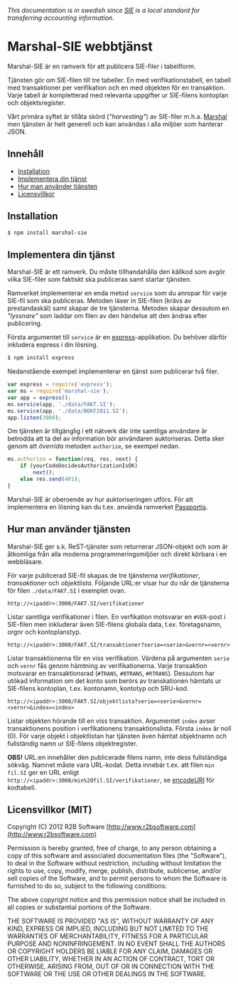 *This documentation is in swedish since [SIE](http://www.sie.se/sie/home/showpage.php?page=english) is a local standard for transferring accounting information.* 

# Marshal-SIE webbtjänst
Marshal-SIE är en ramverk för att publicera SIE-filer i tabellform. 

Tjänsten gör om SIE-filen till tre tabeller. En med verifikationstabell, en tabell med transaktioner per verifikation och en med objekten för en transaktion. Varje tabell är kompletterad med relevanta uppgifter ur SIE-filens kontoplan och objektsregister.

Vårt primära syftet är tillåta skörd (*"harvesting"*) av SIE-filer m.h.a. [Marshal](http://www.risetobloome.com/Page_1_S_NodeListing.aspx?item=1830) men tjänsten är helt generell och kan användas i alla miljöer som hanterar JSON. 

## Innehåll

- [Installation](#ins)
- [Implementera din tjänst](#imp)
- [Hur man använder tjänsten](#use)
- [Licensvillkor](#lic)

<a name="ins"></a>
## Installation

```bash
$ npm install marshal-sie
```

<a name="imp"></a>
## Implementera din tjänst
Marshal-SIE är ett ramverk. Du måste tillhandahålla den källkod som avgör vilka SIE-filer som faktiskt ska publiceras samt startar tjänsten. 

Ramverket implementerar en enda metod ```service``` som du anropar för varje SIE-fil som ska publiceras. Metoden läser in SIE-filen (krävs av prestandaskäl) samt skapar de tre tjänsterna. Metoden skapar dessutom en *"lyssnare"* som laddar om filen av den händelse att den ändras efter publicering. 

Första argumentet till ```service``` är en [express](http://expressjs.com/guide.html)-applikation. Du behöver därför inkludera express i din lösning.

```bash
$ npm install express
``` 

Nedanstående exempel implementerar en tjänst som publicerar två filer.

```js
var express = require('express');
var ms = require('marshal-sie');
var app = express();
ms.service(app, './data/FAKT.SI');
ms.service(app, './data/BOKF2011.SI');
app.listen(3000);
```

Om tjänsten är tillgänglig i ett nätverk där inte samtliga användare är betrodda att ta del av information bör användaren auktoriseras. Detta sker genom att *överrida* metoden ```authorize```, se exempel nedan. 

```js
ms.authorize = function(req, res, next) { 
	if (yourCodeDecidesAuthorizationIsOK) 
		next();
	else res.send(401);
}
```

Marshal-SIE är oberoende av hur auktoriseringen utförs. För att implementera en lösning kan du t.ex. använda ramverket [Passportjs](http://passportjs.org/).

<a name="use"></a>
## Hur man använder tjänsten
Marshal-SIE ger s.k. ReST-tjänster som returnerar JSON-objekt och som är åtkomliga från alla moderna programmeringsmiljöer och direkt körbara i en webbläsare.

För varje publicerad SIE-fil skapas de tre tjänsterna *verifikationer*, *transaktioner* och *objektlista*. Följande URL:er visar hur du når de tjänsterna för filen ```./data/FAKT.SI``` i exemplet ovan.

	http://<ipaddr>:3000/FAKT.SI/verifikationer

Listar samtliga verifikationer i filen. En verfikation motsvarar en ```#VER```-post i SIE-filen men inkluderar även SIE-filens globala data, t.ex. företagsnamn, orgnr och kontoplanstyp.

	http://<ipaddr>:3000/FAKT.SI/transaktioner?serie=<serie>&vernr=<vernr>

Listar transaktionerna för en viss verifikation. Värdena på argumenten ```serie``` och ```vernr``` fås genom hämtning av verifikationerna. Varje transaktion motsvarar en transaktionsrad (```#TRANS```, ```#BTRANS```, ```#RTRANS```). Dessutom har utökad information om det konto som berörs av transkationen hämtats ur SIE-filens kontoplan, t.ex. kontonamn, kontotyp och SRU-kod.

	http://<ipaddr>:3000/FAKT.SI/objektlista?serie=<serie>&vernr=<vernr>&index=<index>

Listar objekten hörande till en viss transaktion. Argumentet ```index``` avser transaktionens position i verfikationens transaktionslista. Första ```index``` är noll (0). För varje objekt i objektlistan har tjänsten även hämtat objektnamn och fullständig namn ur SIE-filens objektregister.

**OBS!** URL:en innehåller den publicerade filens namn, inte dess fullständiga sökväg. Namnet måste vara URL-kodat. Detta innebär t.ex. att filen ```min fil.SI``` ger en URL enligt ```http://<ipaddr>:3000/min%20fil.SI/verifikationer```,  se [encodeURI](http://www.w3schools.com/tags/ref_urlencode.asp) för kodtabell.

<a name="lic"></a>
## Licensvillkor (MIT)
Copyright (C) 2012 R2B Software [http://www.r2bsoftware.com](http://www.r2bsoftware.com)

Permission is hereby granted, free of charge, to any person obtaining a copy of this software and associated documentation files (the "Software"), to deal in the Software without restriction, including without limitation the rights to use, copy, modify, merge, publish, distribute, sublicense, and/or sell copies of the Software, and to permit persons to whom the Software is furnished to do so, subject to the following conditions:

The above copyright notice and this permission notice shall be included in all copies or substantial portions of the Software.

THE SOFTWARE IS PROVIDED "AS IS", WITHOUT WARRANTY OF ANY KIND, EXPRESS OR IMPLIED, INCLUDING BUT NOT LIMITED TO THE WARRANTIES OF MERCHANTABILITY, FITNESS FOR A PARTICULAR PURPOSE AND NONINFRINGEMENT. IN NO EVENT SHALL THE AUTHORS OR COPYRIGHT HOLDERS BE LIABLE FOR ANY CLAIM, DAMAGES OR OTHER LIABILITY, WHETHER IN AN ACTION OF CONTRACT, TORT OR OTHERWISE, ARISING FROM, OUT OF OR IN CONNECTION WITH THE SOFTWARE OR THE USE OR OTHER DEALINGS IN THE SOFTWARE.